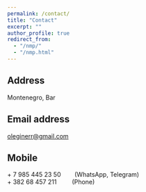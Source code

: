 ```yaml
---
permalink: /contact/
title: "Contact"
excerpt: ""
author_profile: true
redirect_from: 
  - "/nmp/"
  - "/nmp.html"
---
```



## Address ##
Montenegro, Bar

## Email address ##
oleginerr@gmail.com

## Mobile ##
\+ 7 985 445 23 50 &nbsp;&nbsp;&nbsp;&nbsp;&nbsp;&nbsp; (WhatsApp, Telegram) <br>
\+ 382 68 457 211 &nbsp;&nbsp;&nbsp;&nbsp;&nbsp;&nbsp;&nbsp; (Phone)
